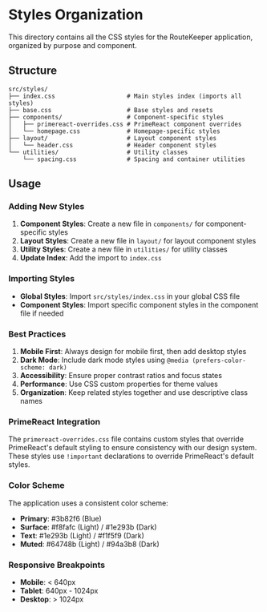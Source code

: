 # Styles Organization

This directory contains all the CSS styles for the RouteKeeper application, organized by purpose and component.

## Structure

```
src/styles/
├── index.css                    # Main styles index (imports all styles)
├── base.css                     # Base styles and resets
├── components/                  # Component-specific styles
│   ├── primereact-overrides.css # PrimeReact component overrides
│   └── homepage.css             # Homepage-specific styles
├── layout/                      # Layout component styles
│   └── header.css               # Header component styles
└── utilities/                   # Utility classes
    └── spacing.css              # Spacing and container utilities
```

## Usage

### Adding New Styles

1. **Component Styles**: Create a new file in `components/` for component-specific styles
2. **Layout Styles**: Create a new file in `layout/` for layout component styles
3. **Utility Styles**: Create a new file in `utilities/` for utility classes
4. **Update Index**: Add the import to `index.css`

### Importing Styles

- **Global Styles**: Import `src/styles/index.css` in your global CSS file
- **Component Styles**: Import specific component styles in the component file if needed

### Best Practices

1. **Mobile First**: Always design for mobile first, then add desktop styles
2. **Dark Mode**: Include dark mode styles using `@media (prefers-color-scheme: dark)`
3. **Accessibility**: Ensure proper contrast ratios and focus states
4. **Performance**: Use CSS custom properties for theme values
5. **Organization**: Keep related styles together and use descriptive class names

### PrimeReact Integration

The `primereact-overrides.css` file contains custom styles that override PrimeReact's default styling to ensure consistency with our design system. These styles use `!important` declarations to override PrimeReact's default styles.

### Color Scheme

The application uses a consistent color scheme:

- **Primary**: #3b82f6 (Blue)
- **Surface**: #f8fafc (Light) / #1e293b (Dark)
- **Text**: #1e293b (Light) / #f1f5f9 (Dark)
- **Muted**: #64748b (Light) / #94a3b8 (Dark)

### Responsive Breakpoints

- **Mobile**: < 640px
- **Tablet**: 640px - 1024px
- **Desktop**: > 1024px
